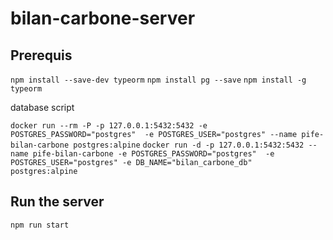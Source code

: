 # bilan-carbone-server

## Prerequis

`npm install --save-dev typeorm`
`npm install pg --save`
`npm install -g typeorm`

database script

`docker run --rm -P -p 127.0.0.1:5432:5432 -e POSTGRES_PASSWORD="postgres"  -e POSTGRES_USER="postgres" --name pife-bilan-carbone postgres:alpine`
`docker run -d -p 127.0.0.1:5432:5432 --name pife-bilan-carbone -e POSTGRES_PASSWORD="postgres"  -e POSTGRES_USER="postgres" -e DB_NAME="bilan_carbone_db"  postgres:alpine`

## Run the server

`npm run start`
